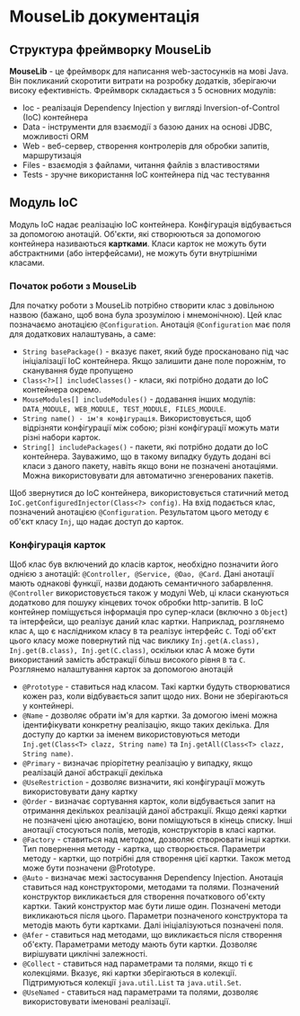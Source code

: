 # MouseLib документація

## Структура фреймворку MouseLib

**MouseLib** - це фреймворк для написання web-застосунків на мові Java. Він покликаний скоротити витрати на розробку додатків, зберігаючи високу ефективність.
Фреймворк складається з 5 основних модулів:
- Ioc - реалізація Dependency Injection у вигляді Inversion-of-Control (IoC) контейнера
- Data - інструменти для взаємодії з базою даних на основі JDBC, можливості ORM
- Web - веб-сервер, створення контролерів для обробки запитів, маршрутизація
- Files - взаємодія з файлами, читання файлів з властивостями
- Tests - зручне використання IoC контейнера під час тестування

## Модуль IoC ##
Модуль IoC надає реалізацію IoC контейнера. Конфігурація відбувається за допомогою анотацій. Об'єкти, які створюються за допомогою контейнера називаються **картками**. Класи карток не можуть бути абстрактними (або інтерфейсами), не можуть бути внутрішніми класами.
### Початок роботи з MouseLib ###
Для початку роботи з MouseLib потрібно створити клас з довільною назвою (бажано, щоб вона була зрозумілою і мнемонічною). Цей клас позначаємо анотацією ```@Configuration```. Анотація ```@Configuration``` має поля для додаткових налаштувань, а саме:
- ```String basePackage()``` - вказує пакет, який буде проскановано під час ініціалізації IoC контейнера. Якщо залишити дане поле порожнім, то сканування буде пропущено
- ```Class<?>[] includeClasses()``` - класи, які потрібно додати до IoC контейнера окремо.
- ```MouseModules[] includeModules()``` - додавання інших модулів: ```DATA_MODULE, WEB_MODULE, TEST_MODULE, FILES_MODULE```.
- ```String name() - ім'я конфігурація```. Використовується, щоб відрізняти конфігурації між собою; різні конфігурації можуть мати різні набори карток.
- ```String[] includePackages()``` - пакети, які потрібно додати до IoC контейнера. Зауважимо, що в такому випадку будуть додані всі класи з даного пакету, навіть якщо вони не позначені анотаціями. Можна використовувати для автоматично згенерованих пакетів.

Щоб звернутися до IoC контейнера, використовується статичний метод ```IoC.getConfiguredInjector(Class<?> config)```. На вхід подається клас, позначений анотацією ```@Configuration```. Результатом цього методу є об'єкт класу ```Inj```, що надає доступ до карток.
### Конфігурація карток ###
Щоб клас був включений до класів карток, необхідно позначити його однією з анотацій: ```@Controller, @Service, @Dao, @Card```. Дані анотації мають однакові функції, назви додають семантичного забарвлення. ```@Controller``` використовується також у модулі Web, ці класи скануються додатково для пошуку кінцевих точок обробки http-запитів. В IoC контейнер поміщується інформація про супер-класи (включно з ```Object```) та інтерфейси, що реалізує даний клас картки. Наприклад, розглянемо клас ```A```, що є наслідником класу ```B``` та реалізує інтерфейс ```C```. Тоді об'єкт цього класу може повернутий під час виклику ```Inj.get(A.class), Inj.get(B.class), Inj.get(C.class)```, оскільки клас A може бути використаний замість абстракції більш високого рівня ```B``` та ```C```.
Розглянемо налаштування карток за допомогою анотацій
- ```@Prototype``` - ставиться над класом. Такі картки будуть створюватися кожен раз, коли відбувається запит щодо них. Вони не зберігаються у контейнері.
- ```@Name``` - дозволяє обрати ім'я для картки. За домогою імені можна ідентифікувати конкретну реалізацію, якщо таких декілька. Для доступу до картки за іменем використовуються методи ```Inj.get(Class<T> clazz, String name)``` та ```Inj.getAll(Class<T> clazz, String name)```.
- ```@Primary``` - визначає пріорітетну реалізацію у випадку, якщо реалізацій даної абстракції декілька
- ```@UseRestriction``` - дозволяє визначити, які конфігурації можуть використовувати дану картку
- ```@Order``` - визначає сортування карток, коли відбувається запит на отримання декількох реалізацій даної абстракції. Якщо деякі картки не позначені цією анотацією, вони поміщуються в кінець списку.
Інші анотації стосуються полів, методів, конструкторів в класі картки.
- ```@Factory``` - ставиться над методом, дозволяє створювати інші картки. Тип повернення методу - картка, що створюється. Параметри методу - картки, що потрібні для створення цієї картки. Також метод може бути позначени @Prototype.
- ```@Auto``` - визначає межі застосування Dependency Injection. Анотація ставиться над конструктороми, методами та полями. Позначений конструктор викликається для створення початкового об'єкту картки. Такий конструктор має бути лише один. Позначені методи викликаються після цього. Параметри позначеного конструктора та методів мають бути картками. Далі ініціалізуються позначені поля.
- ```@Afer``` - ставиться над методами, що викликається після створення об'єкту. Параметрами методу мають бути картки. Дозволяє вирішувати циклічні залежності.
- ```@Collect``` - ставиться над параметрами та полями, якщо ті є колекціями. Вказує, які картки зберігаються в колекції. Підтримуються колекції ```java.util.List``` та ```java.util.Set```.
- ```@UseNamed``` - ставиться над параметрами та полями, дозволяє використовувати іменовані реалізації.
